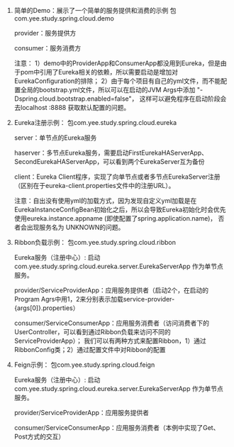 1.  简单的Demo：展示了一个简单的服务提供和消费的示例
    包com.yee.study.spring.cloud.demo

    provider：服务提供方

    consumer：服务消费方
    
    注意：
    1）demo中的ProviderApp和ConsumerApp都没用到Eureka，但是由于pom中引用了Eureka相关的依赖，所以需要启动是增加对EurekaConfiguration的排除；
    2）由于每个项目有自己的yml文件，而不能配置全局的bootstrap.yml文件，所以可以在启动的JVM Args中添加 "-Dspring.cloud.bootstrap.enabled=false"， 这样可以避免程序在启动阶段会去localhost
    :8888 获取默认配置的问题。
    

2.  Eureka注册示例：
    包com.yee.study.spring.cloud.eureka

    server：单节点的Eureka服务

    haserver：多节点Eureka服务，需要启动FirstEurekaHAServerApp、SecondEurekaHAServerApp，可以看到两个EurekaServer互为备份

    client：Eureka Client程序，实现了向单节点或者多节点EurekaServer注册（区别在于eureka-client.properties文件中的注册URL）。
    
    注意：自出没有使用yml的加载方式，因为发现自定义yml加载是在 EurekaInstanceConfigBean初始化之后，所以会导致Eureka初始化时会优先使用eureka.instance.appname (即使配置了spring.application.name)，
    否者会出现服务名为 UNKNOWN的问题。   


3.  Ribbon负载示例：
    包com.yee.study.spring.cloud.ribbon
    
    Eureka服务（注册中心）: 启动 com.yee.study.spring.cloud.eureka.server.EurekaServerApp 作为单节点服务。
    
    provider/ServiceProviderApp：应用服务提供者（启动2个，在启动的Program Agrs中用1，2来分别表示加载service-provider-{args[0]}.properties）
    
    consumer/ServiceConsumerApp：应用服务消费者（访问消费者下的UserController，可以看到通过Ribbon负载来访问不同的ServiceProviderApp）；
    我们可以有两种方式来配置Ribbon，1）通过RibbonConfig类；2）通过配置文件中对Ribbon的配置


4.  Feign示例：
    包com.yee.study.spring.cloud.feign
    
    Eureka服务（注册中心）: 启动 com.yee.study.spring.cloud.eureka.server.EurekaServerApp 作为单节点服务。
    
    provider/ServiceProviderApp：应用服务提供者
    
    consumer/ServiceConsumerApp：应用服务消费者（本例中实现了Get、Post方式的交互）
    

